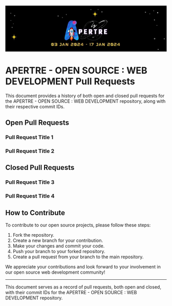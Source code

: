 ![logo](../assets/logo.jpg)

# APERTRE - OPEN SOURCE : WEB DEVELOPMENT Pull Requests

This document provides a history of both open and closed pull requests for the APERTRE - OPEN SOURCE : WEB DEVELOPMENT repository, along with their respective commit IDs.

## Open Pull Requests

### Pull Request Title 1
<!-- - Commit ID: [Commit ID](https://github.com/debarshee2004/apertre_opensource/commit/commit-id)
- Description: [Brief description of the pull request]
- Author: [Author's GitHub Username](https://github.com/author-username)
- Status: Open -->

### Pull Request Title 2
<!-- - Commit ID: [Commit ID](https://github.com/debarshee2004/apertre_opensource/commit/commit-id)
- Description: [Brief description of the pull request]
- Author: [Author's GitHub Username](https://github.com/author-username)
- Status: Open -->

## Closed Pull Requests

### Pull Request Title 3
<!-- - Commit ID: [Commit ID](https://github.com/debarshee2004/apertre_opensource/commit/commit-id)
- Description: [Brief description of the pull request]
- Author: [Author's GitHub Username](https://github.com/author-username)
- Status: Closed -->

### Pull Request Title 4
<!-- - Commit ID: [Commit ID](https://github.com/debarshee2004/apertre_opensource/commit/commit-id)
- Description: [Brief description of the pull request]
- Author: [Author's GitHub Username](https://github.com/author-username)
- Status: Closed -->

## How to Contribute

To contribute to our open source projects, please follow these steps:

1. Fork the repository.
2. Create a new branch for your contribution.
3. Make your changes and commit your code.
4. Push your branch to your forked repository.
5. Create a pull request from your branch to the main repository.

We appreciate your contributions and look forward to your involvement in our open source web development community!

---

This document serves as a record of pull requests, both open and closed, with their commit IDs for the APERTRE - OPEN SOURCE : WEB DEVELOPMENT repository.
